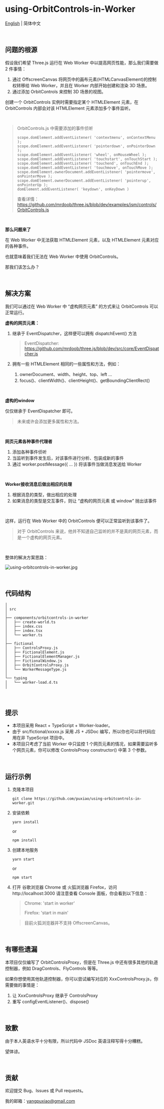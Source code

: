 # using-OrbitControls-in-Worker

[English](https://github.com/puxiao/using-orbitcontrols-in-worker/blob/main/README.md) | 简体中文

<br>

## 问题的根源

假设我们希望 Three.js 运行在 Web Worker 中以提高网页性能，那么我们需要做 2 件事情：

1. 通过 OffscreenCanvas 将网页中的画布元素(HTMLCanvasElement)的控制权转移给 Web Worker，并且在 Worker 内部开始创建和渲染 3D 场景。
2. 通过添加 OrbitControls 来控制 3D 场景的视图。

创建一个 OrbitControls 实例时需要指定某个 HTMLElement 元素，在 OrbitControls 内部会对该 HTMLElement 元素添加多个事件监听。



<br>

> OrbitControls.js 中需要添加的事件侦听
>
> ```
> scope.domElement.addEventListener( 'contextmenu', onContextMenu );
> scope.domElement.addEventListener( 'pointerdown', onPointerDown );
> scope.domElement.addEventListener( 'wheel', onMouseWheel );
> scope.domElement.addEventListener( 'touchstart', onTouchStart );
> scope.domElement.addEventListener( 'touchend', onTouchEnd );
> scope.domElement.addEventListener( 'touchmove', onTouchMove );
> scope.domElement.ownerDocument.addEventListener( 'pointermove', onPointerMove );
> scope.domElement.ownerDocument.addEventListener( 'pointerup', onPointerUp );
> domElement.addEventListener( 'keydown', onKeyDown )
> ```
>
> 查看详情：
> https://github.com/mrdoob/three.js/blob/dev/examples/jsm/controls/OrbitControls.js



<br>

**那么问题来了**

在 Web Worker 中无法获取 HTMLElement 元素，以及 HTMLElement 元素对应的各种事件。

也就意味着我们无法在 Web Worker 中使用 OrbitControls。



那我们该怎么办？



<br>

## 解决方案

我们可以通过在 Web Worker 中 “虚构网页元素” 的方式来让 OrbitControls 可以正常运行。



**虚构的网页元素：**

1. 继承于 EventDispatcher，这样便可以拥有 dispatchEvent() 方法

   > EventDispatcher:
   > https://github.com/mrdoob/three.js/blob/dev/src/core/EventDispatcher.js

2. 拥有一些 HTMLElement 相同的一些属性和方法，例如：

   1. ownerDocument、width、height、top、left ...
   2. focus()、clientWidth()、clientHeight()、getBoundingClientRect()



<br>

**虚构的window**

仅仅继承于 EventDispatcher 即可。

> 未来或许会添加更多属性和方法。



<br>

**网页元素各种事件代理者**

1. 添加各种事件侦听
2. 当监听到事件发生后，对该事件进行分析、包装成新的事件
3. 通过 worker.postMessage({ ... }) 将该事件当做消息发送给 Worker



<br>

**Worker接收消息后做出相应的处理**

1. 根据消息的类型，做出相应的处理
2. 如果消息的类型是交互事件，则让 “虚构的网页元素 或 window” 抛出该事件



<br>

这样，运行在 Web Worker 中的 OrbitControls 便可以正常监听到该事件了。

> 对于 OrbitControls 来说，他并不知道自己监听的并不是真的网页元素，而是一个虚构的网页元素。



<br>

整体的解决方案思路：

![using-orbitcontrols-in-worker.jpg](https://puxiao.com/demo/using-orbitcontrols-in-worker/using-orbitcontrols-in-worker.jpg)

<br>

## 代码结构

```
│
│ src
│
├── components/orbitcontrols-in-worker
│   ├── create-world.ts
│   ├── index.css
│   ├── index.tsx
│   └── worker.ts
│
├── fictional
│   ├── ControlsProxy.js
│   ├── FictionalElement.js
│   ├── FictionalElementManager.js
│   ├── FictionalWindow.js
│   ├── OrbitControlsProxy.js
│   └── WorkerMessageType.js
│
└── typing
│   └── worker-load.d.ts
│
```



<br>

## 提示

* 本项目采用 React + TypeScript + Worker-loader。
* 由于 src/fictional/xxxxx.js 采用 JS + JSDoc 编写，所以你也可以将代码应用在非 TypeScript 项目中。
* 本项目只考虑了当前 Worker 中只监控 1 个网页元素的情况，如果需要监听多个网页元素，你可以修改 ControlsProxy constructor() 中第 3 个参数。



<br>

## 运行示例

1. 克隆本项目

   ```
   git clone https://github.com/puxiao/using-orbitcontrols-in-worker.git
   ```

   

2. 安装依赖

   ```
   yarn install
   ```

   or

   ```
   npm install
   ```

   

3. 创建本地服务

   ```
   yarn start
   ```

   or

   ```
   npm start
   ```

   

4. 打开 谷歌浏览器 Chrome 或 火狐浏览器 Firefox，访问 http://localhost:3000 请注意查看 Console 面板，你会看到以下信息：

   > Chrome: 'start in worker'
   >
   > Firefox: 'start in main'
   
   > 目前火狐浏览器并不支持 OffscreenCanvas。



<br>

## 有哪些遗漏

本项目仅仅编写了 OrbitControlsProxy，但是在 Three.js 中还有很多其他的轨道控制器，例如 DragControls、FlyControls 等等。

如果你想使用其他轨道控制器，你可以尝试编写对应的 XxxControlsProxy.js，你需要做的事情是：

1. 让 XxxControlsProxy 继承于 ControlsProxy
2. 重写 configEventListener()、dispose()



<br>

## 致歉

由于本人英语水平十分有限，所以代码中 JSDoc 英语注释写得十分糟糕。 

望体谅。



<br>

## 贡献

欢迎提交 Bug、Issues 或 Pull requests。

我的邮箱：yangpuxiao@gmail.com